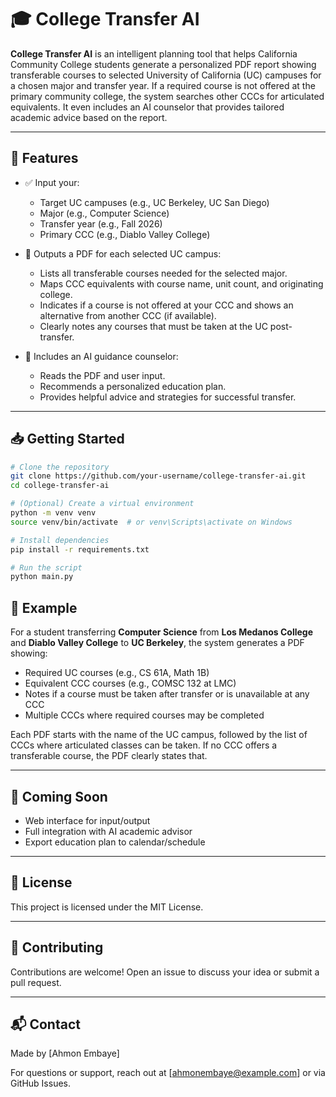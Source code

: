 # 🎓 College Transfer AI

**College Transfer AI** is an intelligent planning tool that helps California Community College students generate a personalized PDF report showing transferable courses to selected University of California (UC) campuses for a chosen major and transfer year. If a required course is not offered at the primary community college, the system searches other CCCs for articulated equivalents. It even includes an AI counselor that provides tailored academic advice based on the report.

---

## 🚀 Features

- ✅ Input your:
  - Target UC campuses (e.g., UC Berkeley, UC San Diego)
  - Major (e.g., Computer Science)
  - Transfer year (e.g., Fall 2026)
  - Primary CCC (e.g., Diablo Valley College)

- 📄 Outputs a PDF for each selected UC campus:
  - Lists all transferable courses needed for the selected major.
  - Maps CCC equivalents with course name, unit count, and originating college.
  - Indicates if a course is not offered at your CCC and shows an alternative from another CCC (if available).
  - Clearly notes any courses that must be taken at the UC post-transfer.

- 💬 Includes an AI guidance counselor:
  - Reads the PDF and user input.
  - Recommends a personalized education plan.
  - Provides helpful advice and strategies for successful transfer.

---

## 📥 Getting Started

```bash
# Clone the repository
git clone https://github.com/your-username/college-transfer-ai.git
cd college-transfer-ai

# (Optional) Create a virtual environment
python -m venv venv
source venv/bin/activate  # or venv\Scripts\activate on Windows

# Install dependencies
pip install -r requirements.txt

# Run the script
python main.py
```
## 📌 Example

For a student transferring **Computer Science** from **Los Medanos College** and **Diablo Valley College** to **UC Berkeley**, the system generates a PDF showing:

- Required UC courses (e.g., CS 61A, Math 1B)
- Equivalent CCC courses (e.g., COMSC 132 at LMC)
- Notes if a course must be taken after transfer or is unavailable at any CCC
- Multiple CCCs where required courses may be completed

Each PDF starts with the name of the UC campus, followed by the list of CCCs where articulated classes can be taken. If no CCC offers a transferable course, the PDF clearly states that.

---

## 🤖 Coming Soon

- Web interface for input/output
- Full integration with AI academic advisor
- Export education plan to calendar/schedule

---

## 📄 License

This project is licensed under the MIT License.

---

## 🤝 Contributing

Contributions are welcome! Open an issue to discuss your idea or submit a pull request.

---

## 📬 Contact

Made by [Ahmon Embaye]

For questions or support, reach out at [ahmonembaye@example.com] or via GitHub Issues.

